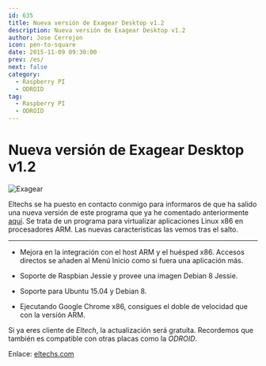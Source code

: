 ```yaml
---
id: 635
title: Nueva versión de Exagear Desktop v1.2
description: Nueva versión de Exagear Desktop v1.2
author: Jose Cerrejon
icon: pen-to-square
date: 2015-11-09 09:30:00
prev: /es/
next: false
category:
  - Raspberry PI
  - ODROID
tag:
  - Raspberry PI
  - ODROID
---
```


# Nueva versión de Exagear Desktop v1.2

![Exagear](/images/2015/06/ExaGear_Desktop_tr.png)

Eltechs se ha puesto en contacto conmigo para informaros de que ha salido una nueva versión de este programa que ya he comentado anteriormente [aquí](/post.php?id=573). Se trata de un programa para virtualizar aplicaciones Linux x86 en procesadores ARM. Las nuevas caracteristicas las vemos tras el salto.

- - -
* Mejora en la integración con el host ARM y el huésped x86. Accesos directos se añaden al Menú Inicio como si fuera una aplicación más.

* Soporte de Raspbian Jessie y provee una imagen Debian 8 Jessie.

* Soporte para Ubuntu 15.04 y Debian 8.

* Ejecutando Google Chrome x86, consigues el doble de velocidad que con la versión ARM.

Si ya eres cliente de *Eltech*, la actualización será gratuíta. Recordemos que también es compatible con otras placas como la *ODROID*.

Enlace: [eltechs.com](http://eltechs.com/run-x86-apps-on-raspberry-pi-odroid-and-other-arm-devices-with-exagear-desktop-v1-2/)